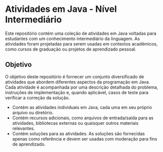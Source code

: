 # Atividades em Java - Nível Intermediário

Este repositório contém uma coleção de atividades em Java voltadas para estudantes com um conhecimento intermediário da linguagem. As atividades foram projetadas para serem usadas em contextos acadêmicos, como cursos de graduação ou projetos de aprendizado pessoal.

## Objetivo


O objetivo deste repositório é fornecer um conjunto diversificado de atividades que abordem diferentes aspectos da programação em Java. Cada atividade é acompanhada por uma descrição detalhada do problema, instruções de implementação e, quando aplicável, casos de teste para verificar a correção da solução.

* Contém as atividades individuais em Java, cada uma em seu próprio arquivo ou diretório.
* Contém recursos adicionais, como arquivos de entrada/saída para as atividades, bibliotecas externas ou quaisquer outros materiais relevantes.
* Contém soluções para as atividades. As soluções são fornecidas apenas como referência e devem ser usadas com moderação para fins de aprendizado.
